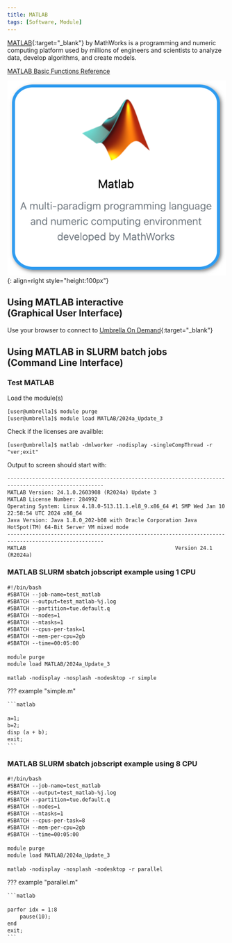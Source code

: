 ```yaml
---
title: MATLAB
tags: [Software, Module]
---
```


[MATLAB](https://nl.mathworks.com/products/matlab.html){:target="_blank"} by MathWorks is a programming and numeric computing platform used by millions of engineers and scientists to analyze data, develop algorithms, and create models.

[MATLAB Basic Functions Reference](matlab-basic-functions-reference.pdf)

![MATLAB in Umbrella On Demand](matlab-ood.png){: align=right style="height:100px"}

## Using MATLAB interactive<br>(Graphical User Interface)

Use your browser to connect to [Umbrella On Demand](https://hpc.tue.nl){:target="_blank"}

## Using MATLAB in SLURM batch jobs<br>(Command Line Interface)

### Test MATLAB

Load the module(s)

```shell 
[user@umbrella]$ module purge
[user@umbrella]$ module load MATLAB/2024a_Update_3
```

Check if the licenses are availble:

```shell
[user@umbrella]$ matlab -dmlworker -nodisplay -singleCompThread -r "ver;exit"
```

Output to screen should start with: 
```output
-----------------------------------------------------------------------------------------------------
MATLAB Version: 24.1.0.2603908 (R2024a) Update 3
MATLAB License Number: 284992
Operating System: Linux 4.18.0-513.11.1.el8_9.x86_64 #1 SMP Wed Jan 10 22:58:54 UTC 2024 x86_64
Java Version: Java 1.8.0_202-b08 with Oracle Corporation Java HotSpot(TM) 64-Bit Server VM mixed mode
-----------------------------------------------------------------------------------------------------
MATLAB                                                Version 24.1        (R2024a)
```

### MATLAB SLURM sbatch jobscript example using 1 CPU

```slurm
#!/bin/bash
#SBATCH --job-name=test_matlab
#SBATCH --output=test_matlab-%j.log
#SBATCH --partition=tue.default.q
#SBATCH --nodes=1
#SBATCH --ntasks=1
#SBATCH --cpus-per-task=1
#SBATCH --mem-per-cpu=2gb
#SBATCH --time=00:05:00

module purge
module load MATLAB/2024a_Update_3

matlab -nodisplay -nosplash -nodesktop -r simple
```

??? example "simple.m"
  
    ```matlab

    a=1;
    b=2;
    disp (a + b);
    exit;
    ```

### MATLAB SLURM sbatch jobscript example using 8 CPU 

```slurm
#!/bin/bash
#SBATCH --job-name=test_matlab
#SBATCH --output=test_matlab-%j.log
#SBATCH --partition=tue.default.q
#SBATCH --nodes=1
#SBATCH --ntasks=1
#SBATCH --cpus-per-task=8
#SBATCH --mem-per-cpu=2gb
#SBATCH --time=00:05:00

module purge
module load MATLAB/2024a_Update_3

matlab -nodisplay -nosplash -nodesktop -r parallel
```

??? example "parallel.m"
  
    ```matlab

    parfor idx = 1:8
        pause(10);
    end
    exit;
    ```

